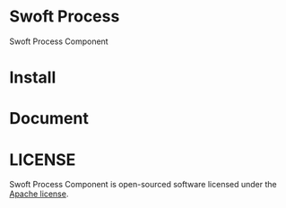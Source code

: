 # Swoft Process
Swoft Process Component

# Install

# Document

# LICENSE
Swoft Process Component is open-sourced software licensed under the [Apache license](LICENSE).
